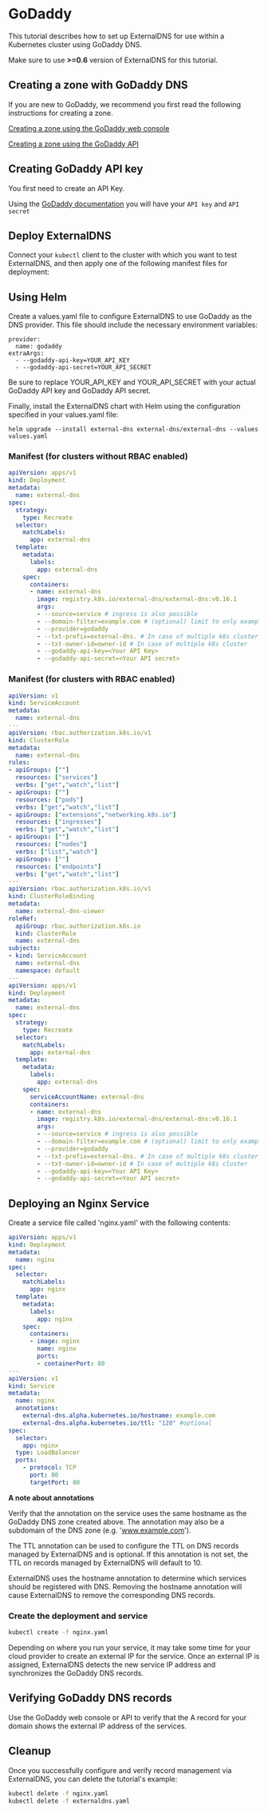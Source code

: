 # GoDaddy

This tutorial describes how to set up ExternalDNS for use within a
Kubernetes cluster using GoDaddy DNS.

Make sure to use **>=0.6** version of ExternalDNS for this tutorial.

## Creating a zone with GoDaddy DNS

If you are new to GoDaddy, we recommend you first read the following
instructions for creating a zone.

[Creating a zone using the GoDaddy web console](https://www.godaddy.com/)

[Creating a zone using the GoDaddy API](https://developer.godaddy.com/)

## Creating GoDaddy API key

You first need to create an API Key.

Using the [GoDaddy documentation](https://developer.godaddy.com/getstarted) you will have your `API key` and `API secret`

## Deploy ExternalDNS

Connect your `kubectl` client to the cluster with which you want to test ExternalDNS, and then apply one of the following manifest files for deployment:

## Using Helm

Create a values.yaml file to configure ExternalDNS to use GoDaddy as the DNS provider. This file should include the necessary environment variables:

```shell
provider:
  name: godaddy
extraArgs:
  - --godaddy-api-key=YOUR_API_KEY
  - --godaddy-api-secret=YOUR_API_SECRET
```

Be sure to replace YOUR_API_KEY and YOUR_API_SECRET with your actual GoDaddy API key and GoDaddy API secret.

Finally, install the ExternalDNS chart with Helm using the configuration specified in your values.yaml file:

```shell
helm upgrade --install external-dns external-dns/external-dns --values values.yaml
```

### Manifest (for clusters without RBAC enabled)

```yaml
apiVersion: apps/v1
kind: Deployment
metadata:
  name: external-dns
spec:
  strategy:
    type: Recreate
  selector:
    matchLabels:
      app: external-dns
  template:
    metadata:
      labels:
        app: external-dns
    spec:
      containers:
      - name: external-dns
        image: registry.k8s.io/external-dns/external-dns:v0.16.1
        args:
        - --source=service # ingress is also possible
        - --domain-filter=example.com # (optional) limit to only example.com domains; change to match the zone created above.
        - --provider=godaddy
        - --txt-prefix=external-dns. # In case of multiple k8s cluster
        - --txt-owner-id=owner-id # In case of multiple k8s cluster
        - --godaddy-api-key=<Your API Key>
        - --godaddy-api-secret=<Your API secret>
```

### Manifest (for clusters with RBAC enabled)

```yaml
apiVersion: v1
kind: ServiceAccount
metadata:
  name: external-dns
---
apiVersion: rbac.authorization.k8s.io/v1
kind: ClusterRole
metadata:
  name: external-dns
rules:
- apiGroups: [""]
  resources: ["services"]
  verbs: ["get","watch","list"]
- apiGroups: [""]
  resources: ["pods"]
  verbs: ["get","watch","list"]
- apiGroups: ["extensions","networking.k8s.io"]
  resources: ["ingresses"]
  verbs: ["get","watch","list"]
- apiGroups: [""]
  resources: ["nodes"]
  verbs: ["list","watch"]
- apiGroups: [""]
  resources: ["endpoints"]
  verbs: ["get","watch","list"]
---
apiVersion: rbac.authorization.k8s.io/v1
kind: ClusterRoleBinding
metadata:
  name: external-dns-viewer
roleRef:
  apiGroup: rbac.authorization.k8s.io
  kind: ClusterRole
  name: external-dns
subjects:
- kind: ServiceAccount
  name: external-dns
  namespace: default
---
apiVersion: apps/v1
kind: Deployment
metadata:
  name: external-dns
spec:
  strategy:
    type: Recreate
  selector:
    matchLabels:
      app: external-dns
  template:
    metadata:
      labels:
        app: external-dns
    spec:
      serviceAccountName: external-dns
      containers:
      - name: external-dns
        image: registry.k8s.io/external-dns/external-dns:v0.16.1
        args:
        - --source=service # ingress is also possible
        - --domain-filter=example.com # (optional) limit to only example.com domains; change to match the zone created above.
        - --provider=godaddy
        - --txt-prefix=external-dns. # In case of multiple k8s cluster
        - --txt-owner-id=owner-id # In case of multiple k8s cluster
        - --godaddy-api-key=<Your API Key>
        - --godaddy-api-secret=<Your API secret>
```

## Deploying an Nginx Service

Create a service file called 'nginx.yaml' with the following contents:

```yaml
apiVersion: apps/v1
kind: Deployment
metadata:
  name: nginx
spec:
  selector:
    matchLabels:
      app: nginx
  template:
    metadata:
      labels:
        app: nginx
    spec:
      containers:
      - image: nginx
        name: nginx
        ports:
        - containerPort: 80
---
apiVersion: v1
kind: Service
metadata:
  name: nginx
  annotations:
    external-dns.alpha.kubernetes.io/hostname: example.com
    external-dns.alpha.kubernetes.io/ttl: "120" #optional
spec:
  selector:
    app: nginx
  type: LoadBalancer
  ports:
    - protocol: TCP
      port: 80
      targetPort: 80
```

**A note about annotations**

Verify that the annotation on the service uses the same hostname as the GoDaddy DNS zone created above. The annotation may also be a subdomain of the DNS zone (e.g. 'www.example.com').

The TTL annotation can be used to configure the TTL on DNS records managed by ExternalDNS and is optional. If this annotation is not set, the TTL on records managed by ExternalDNS will default to 10.

ExternalDNS uses the hostname annotation to determine which services should be registered with DNS. Removing the hostname annotation will cause ExternalDNS to remove the corresponding DNS records.

### Create the deployment and service

```sh
kubectl create -f nginx.yaml
```

Depending on where you run your service, it may take some time for your cloud provider to create an external IP for the service. Once an external IP is assigned, ExternalDNS detects the new service IP address and synchronizes the GoDaddy DNS records.

## Verifying GoDaddy DNS records

Use the GoDaddy web console or API to verify that the A record for your domain shows the external IP address of the services.

## Cleanup

Once you successfully configure and verify record management via ExternalDNS, you can delete the tutorial's example:

```sh
kubectl delete -f nginx.yaml
kubectl delete -f externaldns.yaml
```
